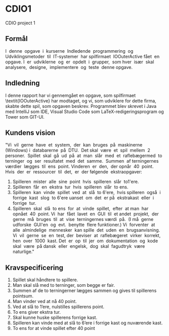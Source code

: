 # CDIO1
CDIO project 1

## Formål
I ​ ​denne ​ ​opgave ​ ​i ​ ​kurserne ​ ​Indledende ​ ​programmering ​ ​og ​ ​Udviklingsmetoder ​ ​til ​ ​IT-systemer ​ ​har spilfirmaet ​ ​IOOuterActive ​ ​fået ​ ​en ​ ​opgave.
​​I ​ ​er ​ ​udviklerne ​ ​og ​ ​er ​ ​opdelt ​ ​i ​ ​grupper, ​ ​som ​ ​hver ​ ​især ​ ​skal analysere, ​ ​designe, ​ ​implementere ​ ​og ​ ​teste ​ ​denne ​ ​opgave. ​

## Indledning
I denne rapport har vi gennemgået en opgave, som spilfirmaet \textit{IOOuterActive} har modtaget, og vi, som udviklere for dette firma, skabte dette spil, som opgaven beskrev.
Programmet blev skrevet i Java med IntelliJ som IDE, Visual Studio Code som LaTeX-redigeringsprogram og Tower som GIT-UI.

## Kundens vision
"Vi ​ ​vil ​ ​gerne ​ ​have ​ ​et ​ ​system, ​ ​der ​ ​kan ​ ​bruges ​ ​på ​ ​maskinerne ​ ​(Windows)​ ​i ​ ​databarerne ​ ​på ​ ​DTU. ​ ​Det
 skal ​ ​være ​ ​et ​ ​spil ​ ​mellem ​ ​2 ​ ​personer. ​ ​Spillet ​ ​skal ​ ​gå ​ ​ud ​ ​på ​ ​at ​ ​man ​ ​slår ​ ​med ​ ​et ​ ​raflebæger ​ ​med ​ ​to
 terninger ​ ​og ​ ​ser ​ ​resultatet ​ ​med ​ ​det ​ ​samme. ​ ​Summen ​ ​af ​ ​terningernes ​ ​værdier ​ ​lægges ​ ​til ​ ​ens ​ ​point.
 Vinderen ​ ​er ​ ​den, ​ ​der ​ ​opnår ​ ​40 ​ ​point. ​ ​Hvis ​ ​der ​ ​er ​ ​ressourcer ​ ​til ​ ​det, ​ ​er ​ ​der ​ ​følgende ​ ​ekstraopgaver:
 1. Spilleren ​ ​mister ​ ​alle ​ ​sine ​ ​point ​ ​hvis ​ ​spilleren ​ ​slår ​ ​to​ ​1'ere.
 2. Spilleren ​ ​får ​ ​en ​ ​ekstra ​ ​tur ​ ​hvis ​ ​spilleren ​ ​slår ​ ​to​ ​ens.
 3. Spilleren ​ ​kan ​ ​vinde ​ ​spillet ​ ​ved ​ ​at ​ ​slå ​ ​to​ ​6'ere, ​ ​hvis ​ ​spilleren ​ ​også ​ ​i ​ ​forrige ​ ​kast ​ ​slog ​ ​to​ ​6'ere
 uanset ​ ​om ​ ​det ​ ​er ​ ​på ​ ​ekstrakast ​ ​eller ​ ​i ​ ​forrige ​ ​tur.
 4. Spilleren ​ ​skal ​ ​slå ​ ​to​ ​ens ​ ​for ​ ​at ​ ​vinde ​ ​spillet, ​ ​efter ​ ​at ​ ​man ​ ​har ​ ​opnået ​ ​40 ​ ​point.
 Vi ​ ​har ​ ​fået ​ ​lavet ​ ​en ​ ​GUI ​ ​til ​ ​et ​ ​andet ​ ​projekt, ​ ​der ​ ​gerne ​ ​må ​ ​bruges ​ ​til ​ ​at ​ ​vise ​ ​terningernes ​ ​værdi ​ ​på. ​ ​(I
 må ​ ​gerne ​ ​udforske ​ ​GUI'en ​ ​og ​ ​evt. ​ ​benytte ​ ​flere ​ ​funktioner.)
 Vi ​ ​forventer ​ ​at ​ ​alle ​ ​almindelige ​ ​mennesker ​ ​kan ​ ​spille ​ ​det ​ ​uden ​ ​en ​ ​brugsanvisning.
 Vi ​ ​vil ​ ​gerne ​ ​se ​ ​en ​ ​test, ​ ​der ​ ​beviser ​ ​at ​ ​raflebægeret ​ ​virker ​ ​korrekt, ​ ​hen ​ ​over ​ ​1000 ​ ​kast.
 Det ​ ​er ​ ​op ​ ​til ​ ​jer ​ ​om ​ ​dokumentation ​ ​og ​ ​kode ​ ​skal ​ ​være ​ ​på ​ ​dansk ​ ​eller ​ ​engelsk, ​ ​dog ​ ​skal ​ ​fagudtryk ​ ​være
 naturlige."


## Kravspecificering
1.  Spillet skal håndtere to spillere.
2.  Man skal slå med to terninger, som begge er fair.
3.  Summen af de to terningerner lægges sammen og gives til spillerens pointsum.
4.  Man vinder ved at nå 40 point.
5.  Ved at slå to 1’ere, nulstilles spillerens point.
6.  To ens giver ekstra tur.
7.  Skal kunne huske spillerens forrige kast.
8.  Spilleren kan vinde med at slå to 6’ere i forrige kast og nuværende kast.
9.  To ens for at vinde spillet efter 40 point